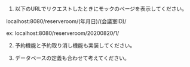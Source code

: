 1. 以下のURLでリクエストしたときにモックのページを表示してください。

localhost:8080/reserveroom/(年月日)/(会議室ID)/

ex: localhost:8080/reserveroom/20200820/1/

2. 予約機能と予約取り消し機能も実装してください。

3. データベースの定義も合わせて考えてください。

